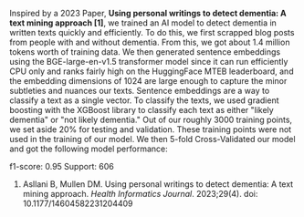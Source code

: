 Inspired by a 2023 Paper, **Using personal writings to detect dementia: A text mining approach [1]**, we trained an AI model to detect dementia in written texts quickly and efficiently. To do this, we first scrapped blog posts from people with and without dementia. From this, we got about 1.4 million tokens worth of training data. We then generated sentence embeddings using the BGE-large-en-v1.5 transformer model since it can run efficiently CPU only and ranks fairly high on the HuggingFace MTEB leaderboard, and the embedding dimensions of 1024 are large enough to capture the minor subtleties and nuances our texts. Sentence embeddings are a way to classify a text as a single vector. To classify the texts, we used gradient boosting with the XGBoost library to classify each text as either "likely dementia" or "not likely dementia." Out of our roughly 3000 training points, we set aside 20% for testing and validation. These training points were not used in the training of our model. We then 5-fold Cross-Validated our model and got the following model performance:

f1-score: 0.95
Support: 606

1) Asllani B, Mullen DM. Using personal writings to detect dementia: A text mining approach. *Health Informatics Journal*. 2023;29(4). doi: 10.1177/14604582231204409
